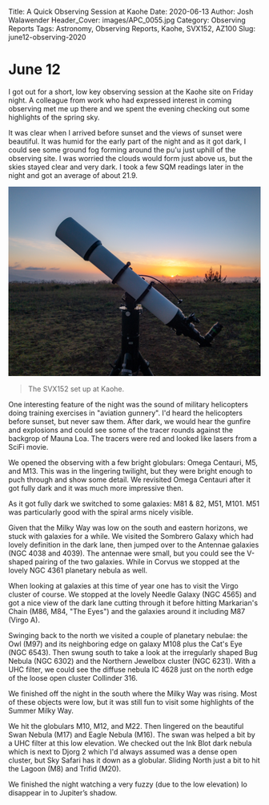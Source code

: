 Title: A Quick Observing Session at Kaohe
Date: 2020-06-13
Author: Josh Walawender
Header_Cover: images/APC_0055.jpg
Category: Observing Reports
Tags: Astronomy, Observing Reports, Kaohe, SVX152, AZ100
Slug: june12-observing-2020

# June 12

I got out for a short, low key observing session at the Kaohe site on Friday night.  A colleague from work who had expressed interest in coming observing met me up there and we spent the evening checking out some highlights of the spring sky.

It was clear when I arrived before sunset and the views of sunset were beautiful.  It was humid for the early part of the night and as it got dark, I could see some ground fog forming around the pu'u just uphill of the observing site.  I was worried the clouds would form just above us, but the skies stayed clear and very dark.  I took a few SQM readings later in the night and got an average of about 21.9.

![The SVX152 set up at Kaohe.](images/APC_0055.jpg)
>The SVX152 set up at Kaohe.

One interesting feature of the night was the sound of military helicopters doing training exercises in "aviation gunnery".  I'd heard the helicopters before sunset, but never saw them.  After dark, we would hear the gunfire and explosions and could see some of the tracer rounds against the backgrop of Mauna Loa.  The tracers were red and looked like lasers from a SciFi movie.

We opened the observing with a few bright globulars: Omega Centauri, M5, and M13.  This was in the lingering twilight, but they were bright enough to puch through and show some detail.  We revisited Omega Centauri after it got fully dark and it was much more impressive then.

As it got fully dark we switched to some galaxies: M81 & 82, M51, M101.  M51 was particularly good with the spiral arms nicely visible.

Given that the Milky Way was low on the south and eastern horizons, we stuck with galaxies for a while.  We visited the Sombrero Galaxy which had lovely definition in the dark lane, then jumped over to the Antennae galaxies (NGC 4038 and 4039).  The antennae were small, but you could see the V-shaped pairing of the two galaxies.  While in Corvus we stopped at the lovely NGC 4361 planetary nebula as well.

When looking at galaxies at this time of year one has to visit the Virgo cluster of course.  We stopped at the lovely Needle Galaxy (NGC 4565) and got a nice view of the dark lane cutting through it before hitting Markarian's Chain (M86, M84, "The Eyes") and the galaxies around it including M87 (Virgo A).

Swinging back to the north we visited a couple of planetary nebulae: the Owl (M97) and its neighboring edge on galaxy M108 plus the Cat's Eye (NGC 6543).  Then swung south to take a look at the irregularly shaped Bug Nebula (NGC 6302) and the Northern Jewelbox cluster (NGC 6231).  With a UHC filter, we could see the diffuse nebula IC 4628 just on the north edge of the loose open cluster Collinder 316. 

We finished off the night in the south where the Milky Way was rising.  Most of these objects were low, but it was still fun to visit some highlights of the Summer Milky Way.

We hit the globulars M10, M12, and M22.  Then lingered on the beautiful Swan Nebula (M17) and Eagle Nebula (M16).  The swan was helped a bit by a UHC filter at this low elevation.  We checked out the Ink Blot dark nebula which is next to Djorg 2 which I'd always assumed was a dense open cluster, but Sky Safari has it down as a globular.  Sliding North just a bit to hit the Lagoon (M8) and Trifid (M20).

We finished the night watching a very fuzzy (due to the low elevation) Io disappear in to Jupiter’s shadow.

